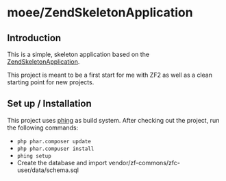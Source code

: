 moee/ZendSkeletonApplication
============================

Introduction
------------
This is a simple, skeleton application based on the
[ZendSkeletonApplication](https://github.com/zendframework/ZendSkeletonApplication).

This project is meant to be a first start for me with ZF2 as well as a
clean starting point for new projects.


Set up / Installation
---------------------
This project uses [phing](http://www.phing.info/) as build system. After
checking out the project, run the following commands:

* ```php phar.composer update```
* ```php phar.compuser install```
* ```phing setup```
* Create the database and import vendor/zf-commons/zfc-user/data/schema.sql 

